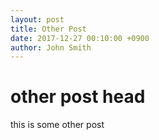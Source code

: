 ```yaml
---
layout: post
title: Other Post
date: 2017-12-27 00:10:00 +0900
author: John Smith
---
```


# other post head
<!-- desc -->
this is some other post
<!-- desc -->